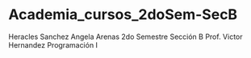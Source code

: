 # Academia_cursos_2doSem-SecB
Heracles Sanchez
Angela Arenas
2do Semestre Sección B
Prof. Victor Hernandez
Programación I
